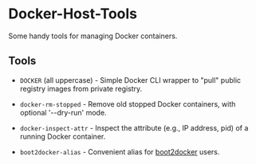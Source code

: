 Docker-Host-Tools
=================

Some handy tools for managing Docker containers.


## Tools

- `DOCKER` (all uppercase) -
  Simple Docker CLI wrapper to "pull" public registry images from private registry.

- `docker-rm-stopped` -
  Remove old stopped Docker containers, with optional '--dry-run' mode.

- `docker-inspect-attr` -
  Inspect the attribute (e.g., IP address, pid) of a running Docker container.


- `boot2docker-alias` -
  Convenient alias for [boot2docker](http://boot2docker.io/) users.
